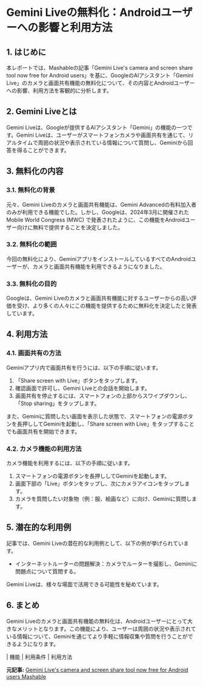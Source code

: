 # Gemini Liveの無料化：Androidユーザーへの影響と利用方法

## 1. はじめに

本レポートでは、Mashableの記事「Gemini Live's camera and screen share tool now free for Android users」を基に、GoogleのAIアシスタント「Gemini Live」のカメラと画面共有機能の無料化について、その内容とAndroidユーザーへの影響、利用方法を客観的に分析します。

## 2. Gemini Liveとは

Gemini Liveは、Googleが提供するAIアシスタント「Gemini」の機能の一つです。Gemini Liveは、ユーザーがスマートフォンカメラや画面共有を通じて、リアルタイムで周囲の状況や表示されている情報について質問し、Geminiから回答を得ることができます。

## 3. 無料化の内容

### 3.1. 無料化の背景

元々、Gemini Liveのカメラと画面共有機能は、Gemini Advancedの有料加入者のみが利用できる機能でした。しかし、Googleは、2024年3月に開催されたMobile World Congress (MWC) で発表されたように、この機能をAndroidユーザー向けに無料で提供することを決定しました。

### 3.2. 無料化の範囲

今回の無料化により、GeminiアプリをインストールしているすべてのAndroidユーザーが、カメラと画面共有機能を利用できるようになりました。

### 3.3. 無料化の目的

Googleは、Gemini Liveのカメラと画面共有機能に対するユーザーからの高い評価を受け、より多くの人々にこの機能を提供するために無料化を決定したと発表しています。

## 4. 利用方法

### 4.1. 画面共有の方法

Geminiアプリ内で画面共有を行うには、以下の手順に従います。

1. 「Share screen with Live」ボタンをタップします。
2. 確認画面で許可し、Gemini Liveとの会話を開始します。
3. 画面共有を停止するには、スマートフォンの上部からスワイプダウンし、「Stop sharing」をタップします。

また、Geminiに質問したい画面を表示した状態で、スマートフォンの電源ボタンを長押ししてGeminiを起動し、「Share screen with Live」をタップすることでも画面共有を開始できます。

### 4.2. カメラ機能の利用方法

カメラ機能を利用するには、以下の手順に従います。

1. スマートフォンの電源ボタンを長押ししてGeminiを起動します。
2. 画面下部の「Live」ボタンをタップし、次にカメラアイコンをタップします。
3. カメラを質問したい対象物（例：服、絵画など）に向け、Geminiに質問します。

## 5. 潜在的な利用例

記事では、Gemini Liveの潜在的な利用例として、以下の例が挙げられています。

* インターネットルーターの問題解決：カメラでルーターを撮影し、Geminiに問題点について質問する。

Gemini Liveは、様々な場面で活用できる可能性を秘めています。

## 6. まとめ

Gemini Liveのカメラと画面共有機能の無料化は、Androidユーザーにとって大きなメリットとなります。この機能により、ユーザーは周囲の状況や表示されている情報について、Geminiを通じてより手軽に情報収集や質問を行うことができるようになります。

| 機能 | 利用条件 | 利用方法 

**元記事:** [Gemini Live's camera and screen share tool now free for Android users Mashable](https://mashable.com/article/google-gemini-live-screenshare-android-camera-free)